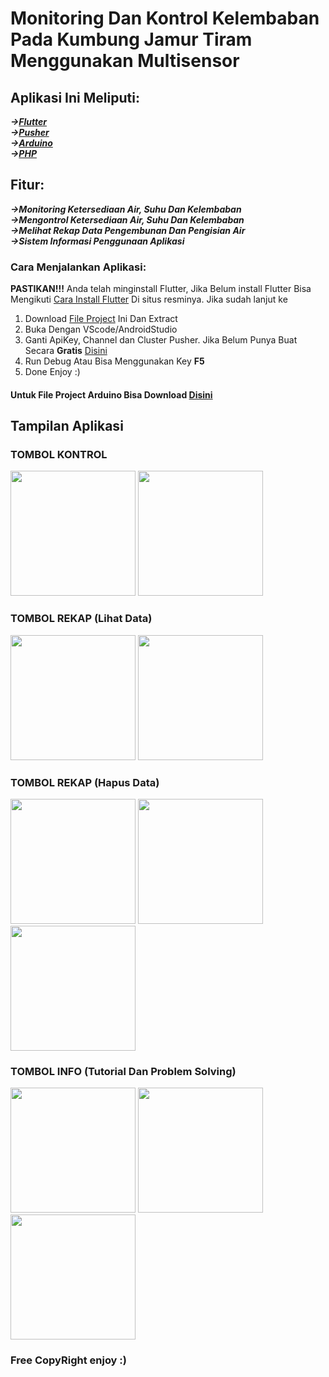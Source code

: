 # Monitoring Dan Kontrol Kelembaban Pada Kumbung Jamur Tiram Menggunakan Multisensor
 ## Aplikasi Ini Meliputi:<br>
  ***->[Flutter](https://flutter.dev/)<br>->[Pusher](https://pusher.com/)<br>->[Arduino](https://arduino.cc/)<br>->[PHP](https://php.net/)***
 <br>
 ## Fitur:<br>
  ***->Monitoring Ketersediaan Air, Suhu Dan Kelembaban<br>->Mengontrol Ketersediaan Air, Suhu Dan Kelembaban<br>->Melihat Rekap Data Pengembunan Dan Pengisian Air<br>->Sistem Informasi Penggunaan Aplikasi***
 <br>
 ### Cara Menjalankan Aplikasi:<br>
 **PASTIKAN!!!** Anda telah minginstall Flutter, Jika Belum install Flutter Bisa Mengikuti [Cara Install Flutter](https://flutter.dev/docs/get-started/install) Di situs resminya. Jika sudah lanjut ke<br>
 1. Download [File Project](https://codeload.github.com/O-ID/Flutter_Pusher_Arduino_2020_TA/zip/master) Ini Dan Extract
 2. Buka Dengan VScode/AndroidStudio
 3. Ganti ApiKey, Channel dan Cluster Pusher. Jika Belum Punya Buat Secara **Gratis** [Disini](https://dashboard.pusher.com/channels)
 4. Run Debug Atau Bisa Menggunakan Key **F5**
 5. Done Enjoy :)
#### Untuk File Project Arduino Bisa Download [Disini](https://raw.githubusercontent.com/O-ID/myta2/master/myta2.ino)
## Tampilan Aplikasi
### TOMBOL KONTROL
<img src="https://github.com/O-ID/pusherflu/blob/master/assets/images/1.jpg" width="200">
<img src="https://github.com/O-ID/pusherflu/blob/master/assets/images/2.jpg" width="200">

### TOMBOL REKAP (Lihat Data)
<img src="https://github.com/O-ID/pusherflu/blob/master/assets/images/3.jpg" width="200">
<img src="https://github.com/O-ID/pusherflu/blob/master/assets/images/4.jpg" width="200">

### TOMBOL REKAP (Hapus Data)
<img src="https://github.com/O-ID/pusherflu/blob/master/assets/images/5.jpg" width="200">
<img src="https://github.com/O-ID/pusherflu/blob/master/assets/images/6.jpg" width="200">
<img src="https://github.com/O-ID/pusherflu/blob/master/assets/images/7.jpg" width="200">

### TOMBOL INFO (Tutorial Dan Problem Solving)
<img src="https://github.com/O-ID/pusherflu/blob/master/assets/images/8.jpg" width="200">
<img src="https://github.com/O-ID/pusherflu/blob/master/assets/images/9.jpg" width="200">
<img src="https://github.com/O-ID/pusherflu/blob/master/assets/images/10.jpg" width="200">

### Free CopyRight enjoy :)
